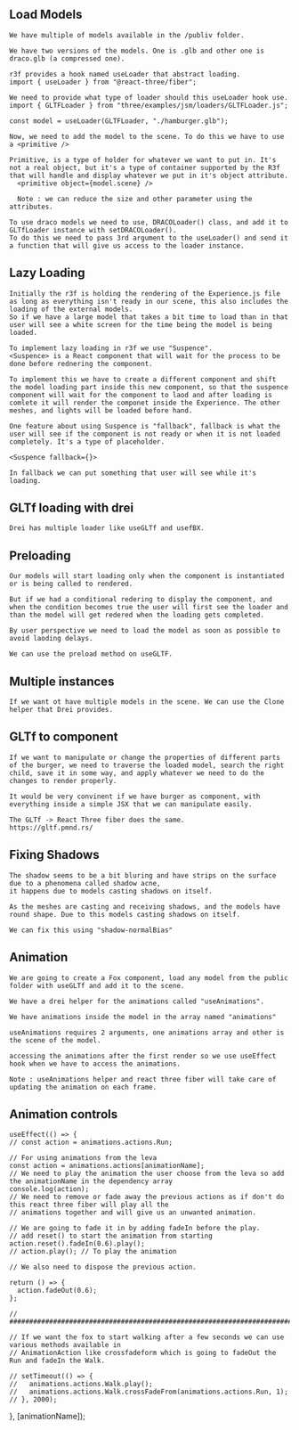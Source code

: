 ## Load Models

    We have multiple of models available in the /publiv folder.

    We have two versions of the models. One is .glb and other one is draco.glb (a compressed one).

    r3f provides a hook named useLoader that abstract loading.
    import { useLoader } from "@react-three/fiber";

    We need to provide what type of loader should this useLoader hook use.
    import { GLTFLoader } from "three/examples/jsm/loaders/GLTFLoader.js";

    const model = useLoader(GLTFLoader, "./hamburger.glb");

    Now, we need to add the model to the scene. To do this we have to use a <primitive />

    Primitive, is a type of holder for whatever we want to put in. It's not a real object, but it's a type of container supported by the R3f that will handle and display whatever we put in it's object attribute.
      <primitive object={model.scene} />

      Note : we can reduce the size and other parameter using the attributes.

    To use draco models we need to use, DRACOLoader() class, and add it to GLTfLoader instance with setDRACOLoader().
    To do this we need to pass 3rd argument to the useLoader() and send it a function that will give us access to the loader instance.

## Lazy Loading

    Initially the r3f is holding the rendering of the Experience.js file as long as everything isn't ready in our scene, this also includes the loading of the external models.
    So if we have a large model that takes a bit time to load than in that user will see a white screen for the time being the model is being loaded.

    To implement lazy loading in r3f we use "Suspence".
    <Suspence> is a React component that will wait for the process to be done before rednering the component.

    To implement this we have to create a different component and shift the model loading part inside this new component, so that the suspence component will wait for the component to laod and after loading is comlete it will render the componet inside the Experience. The other meshes, and lights will be loaded before hand.

    One feature about using Suspence is "fallback", fallback is what the user will see if the component is not ready or when it is not loaded completely. It's a type of placeholder.

    <Suspence fallback={}>

    In fallback we can put something that user will see while it's loading.

## GLTf loading with drei

    Drei has multiple loader like useGLTf and usefBX.

## Preloading

    Our models will start loading only when the component is instantiated or is being called to rendered.

    But if we had a conditional redering to display the component, and when the condition becomes true the user will first see the loader and than the model will get redered when the loading gets completed.

    By user perspective we need to load the model as soon as possible to avoid laoding delays.

    We can use the preload method on useGLTF.

## Multiple instances

    If we want ot have multiple models in the scene. We can use the Clone helper that Drei provides.

## GLTf to component

    If we want to manipulate or change the properties of different parts of the burger, we need to traverse the loaded model, search the right child, save it in some way, and apply whatever we need to do the changes to render properly.

    It would be very convinent if we have burger as component, with everything inside a simple JSX that we can manipulate easily.

    The GLTf -> React Three fiber does the same.
    https://gltf.pmnd.rs/

## Fixing Shadows

    The shadow seems to be a bit bluring and have strips on the surface due to a phenomena called shadow acne,
    it happens due to models casting shadows on itself.

    As the meshes are casting and receiving shadows, and the models have round shape. Due to this models casting shadows on itself.

    We can fix this using "shadow-normalBias"

## Animation

    We are going to create a Fox component, load any model from the public folder with useGLTf and add it to the scene.

    We have a drei helper for the animations called "useAnimations".

    We have animations inside the model in the array named "animations"

    useAnimations requires 2 arguments, one animations array and other is the scene of the model.

    accessing the animations after the first render so we use useEffect hook when we have to access the animations.

    Note : useAnimations helper and react three fiber will take care of updating the animation on each frame.

## Animation controls

    useEffect(() => {
    // const action = animations.actions.Run;

    // For using animations from the leva
    const action = animations.actions[animationName];
    // We need to play the animation the user choose from the leva so add the animationName in the dependency array
    console.log(action);
    // We need to remove or fade away the previous actions as if don't do this react three fiber will play all the
    // animations together and will give us an unwanted animation.

    // We are going to fade it in by adding fadeIn before the play.
    // add reset() to start the animation from starting
    action.reset().fadeIn(0.6).play();
    // action.play(); // To play the animation

    // We also need to dispose the previous action.

    return () => {
      action.fadeOut(0.6);
    };

    // ###################################################################################

    // If we want the fox to start walking after a few seconds we can use various methods available in
    // AnimationAction like crossfadeform which is going to fadeOut the Run and fadeIn the Walk.

    // setTimeout(() => {
    //   animations.actions.Walk.play();
    //   animations.actions.Walk.crossFadeFrom(animations.actions.Run, 1);
    // }, 2000);

}, [animationName]);
